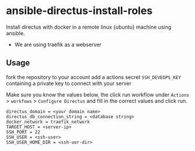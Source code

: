 # ansible-directus-install-roles

Install directus with docker in a remote linux {ubuntu} machine using ansible.
 - We are using traefik as a webserver

## Usage 
fork the repository to your account
add a actions secret `SSH_DEVEOPS_KEY` containing a private key to connect with your server

Make sure you know the values below, the click run workflow under `Actions` > `workfows` > `Configure Directus` and fill in the correct values and click run.

```
directus_domain = <your domain name>
directus_db_connection_string = <database string>
docker_network = traefik_network
TARGET_HOST = <server-ip>
SSH_PORT = 22
SSH_USER = <ssh-user>
SSH_USER_HOME_DIR = <ssh-uer-dir>
```
